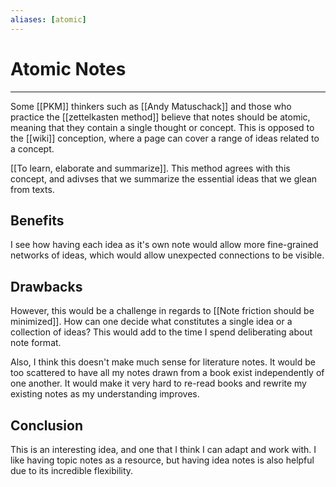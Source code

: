```yaml
---
aliases: [atomic]
---
```

# Atomic Notes
---
Some [[PKM]] thinkers such as [[Andy Matuschack]] and those who practice the [[zettelkasten method]] believe that notes should be atomic, meaning that they contain a single thought or concept. This is opposed to the [[wiki]] conception, where a page can cover a range of ideas related to a concept.

[[To learn, elaborate and summarize]]. This method agrees with this concept, and adivses that we summarize the essential ideas that we glean from texts.

## Benefits
I see how having each idea as it's own note would allow more fine-grained networks of ideas, which would allow unexpected connections to be visible. 

## Drawbacks
However, this would be a challenge in regards to [[Note friction should be minimized]]. How can one decide what constitutes a single idea or a collection of ideas? This would add to the time I spend deliberating about note format. 

Also, I think this doesn't make much sense for literature notes. It would be too scattered to have all my notes drawn from a book exist independently of one another. It would make it very hard to re-read books and rewrite my existing notes as my understanding improves. 

## Conclusion
This is an interesting idea, and one that I think I can adapt and work with. I like having topic notes as a resource, but having idea notes is also helpful due to its incredible flexibility.